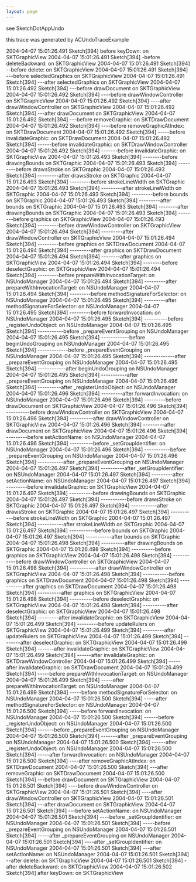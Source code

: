 ```yaml
---
layout: page
---
```


see SketchDotAppUndo

this trace was generated by ACUndoTraceExample

    
2004-04-07 15:01:26.491 Sketch[394] before keyDown: on SKTGraphicView
2004-04-07 15:01:26.491 Sketch[394] -before deleteBackward: on SKTGraphicView
2004-04-07 15:01:26.491 Sketch[394] --before delete: on SKTGraphicView
2004-04-07 15:01:26.491 Sketch[394] ---before selectedGraphics on SKTGraphicView
2004-04-07 15:01:26.491 Sketch[394] ---after selectedGraphics on SKTGraphicView
2004-04-07 15:01:26.492 Sketch[394] ---before drawDocument on SKTGraphicView
2004-04-07 15:01:26.492 Sketch[394] ----before drawWindowController on SKTGraphicView
2004-04-07 15:01:26.492 Sketch[394] ----after drawWindowController on SKTGraphicView
2004-04-07 15:01:26.492 Sketch[394] ---after drawDocument on SKTGraphicView
2004-04-07 15:01:26.492 Sketch[394] ---before removeGraphic: on SKTDrawDocument
2004-04-07 15:01:26.492 Sketch[394] ----before removeGraphicAtIndex: on SKTDrawDocument
2004-04-07 15:01:26.492 Sketch[394] -----before invalidateGraphic: on SKTDrawDocument
2004-04-07 15:01:26.492 Sketch[394] ------before invalidateGraphic: on SKTDrawWindowController
2004-04-07 15:01:26.492 Sketch[394] -------before invalidateGraphic: on SKTGraphicView
2004-04-07 15:01:26.493 Sketch[394] --------before drawingBounds on SKTGraphic
2004-04-07 15:01:26.493 Sketch[394] ---------before drawsStroke on SKTGraphic
2004-04-07 15:01:26.493 Sketch[394] ---------after drawsStroke on SKTGraphic
2004-04-07 15:01:26.493 Sketch[394] ---------before strokeLineWidth on SKTGraphic
2004-04-07 15:01:26.493 Sketch[394] ---------after strokeLineWidth on SKTGraphic
2004-04-07 15:01:26.493 Sketch[394] ---------before bounds on SKTGraphic
2004-04-07 15:01:26.493 Sketch[394] ---------after bounds on SKTGraphic
2004-04-07 15:01:26.493 Sketch[394] --------after drawingBounds on SKTGraphic
2004-04-07 15:01:26.493 Sketch[394] --------before graphics on SKTGraphicView
2004-04-07 15:01:26.493 Sketch[394] ---------before drawWindowController on SKTGraphicView
2004-04-07 15:01:26.494 Sketch[394] ---------after drawWindowController on SKTGraphicView
2004-04-07 15:01:26.494 Sketch[394] ---------before graphics on SKTDrawDocument
2004-04-07 15:01:26.494 Sketch[394] ---------after graphics on SKTDrawDocument
2004-04-07 15:01:26.494 Sketch[394] --------after graphics on SKTGraphicView
2004-04-07 15:01:26.494 Sketch[394] --------before deselectGraphic: on SKTGraphicView
2004-04-07 15:01:26.494 Sketch[394] ---------before prepareWithInvocationTarget: on NSUndoManager
2004-04-07 15:01:26.494 Sketch[394] ---------after prepareWithInvocationTarget: on NSUndoManager
2004-04-07 15:01:26.494 Sketch[394] ---------before methodSignatureForSelector: on NSUndoManager
2004-04-07 15:01:26.495 Sketch[394] ---------after methodSignatureForSelector: on NSUndoManager
2004-04-07 15:01:26.495 Sketch[394] ---------before forwardInvocation: on NSUndoManager
2004-04-07 15:01:26.495 Sketch[394] ----------before _registerUndoObject: on NSUndoManager
2004-04-07 15:01:26.495 Sketch[394] -----------before _prepareEventGrouping on NSUndoManager
2004-04-07 15:01:26.495 Sketch[394] ------------before beginUndoGrouping on NSUndoManager
2004-04-07 15:01:26.495 Sketch[394] -------------before _prepareEventGrouping on NSUndoManager
2004-04-07 15:01:26.495 Sketch[394] -------------after _prepareEventGrouping on NSUndoManager
2004-04-07 15:01:26.495 Sketch[394] ------------after beginUndoGrouping on NSUndoManager
2004-04-07 15:01:26.495 Sketch[394] -----------after _prepareEventGrouping on NSUndoManager
2004-04-07 15:01:26.496 Sketch[394] ----------after _registerUndoObject: on NSUndoManager
2004-04-07 15:01:26.496 Sketch[394] ---------after forwardInvocation: on NSUndoManager
2004-04-07 15:01:26.496 Sketch[394] ---------before drawDocument on SKTGraphicView
2004-04-07 15:01:26.496 Sketch[394] ----------before drawWindowController on SKTGraphicView
2004-04-07 15:01:26.496 Sketch[394] ----------after drawWindowController on SKTGraphicView
2004-04-07 15:01:26.496 Sketch[394] ---------after drawDocument on SKTGraphicView
2004-04-07 15:01:26.496 Sketch[394] ---------before setActionName: on NSUndoManager
2004-04-07 15:01:26.496 Sketch[394] ----------before _setGroupIdentifier: on NSUndoManager
2004-04-07 15:01:26.496 Sketch[394] -----------before _prepareEventGrouping on NSUndoManager
2004-04-07 15:01:26.496 Sketch[394] -----------after _prepareEventGrouping on NSUndoManager
2004-04-07 15:01:26.497 Sketch[394] ----------after _setGroupIdentifier: on NSUndoManager
2004-04-07 15:01:26.497 Sketch[394] ---------after setActionName: on NSUndoManager
2004-04-07 15:01:26.497 Sketch[394] ---------before invalidateGraphic: on SKTGraphicView
2004-04-07 15:01:26.497 Sketch[394] ----------before drawingBounds on SKTGraphic
2004-04-07 15:01:26.497 Sketch[394] -----------before drawsStroke on SKTGraphic
2004-04-07 15:01:26.497 Sketch[394] -----------after drawsStroke on SKTGraphic
2004-04-07 15:01:26.497 Sketch[394] -----------before strokeLineWidth on SKTGraphic
2004-04-07 15:01:26.497 Sketch[394] -----------after strokeLineWidth on SKTGraphic
2004-04-07 15:01:26.497 Sketch[394] -----------before bounds on SKTGraphic
2004-04-07 15:01:26.497 Sketch[394] -----------after bounds on SKTGraphic
2004-04-07 15:01:26.498 Sketch[394] ----------after drawingBounds on SKTGraphic
2004-04-07 15:01:26.498 Sketch[394] ----------before graphics on SKTGraphicView
2004-04-07 15:01:26.498 Sketch[394] -----------before drawWindowController on SKTGraphicView
2004-04-07 15:01:26.498 Sketch[394] -----------after drawWindowController on SKTGraphicView
2004-04-07 15:01:26.498 Sketch[394] -----------before graphics on SKTDrawDocument
2004-04-07 15:01:26.498 Sketch[394] -----------after graphics on SKTDrawDocument
2004-04-07 15:01:26.498 Sketch[394] ----------after graphics on SKTGraphicView
2004-04-07 15:01:26.498 Sketch[394] ----------before deselectGraphic: on SKTGraphicView
2004-04-07 15:01:26.498 Sketch[394] ----------after deselectGraphic: on SKTGraphicView
2004-04-07 15:01:26.498 Sketch[394] ---------after invalidateGraphic: on SKTGraphicView
2004-04-07 15:01:26.499 Sketch[394] ---------before updateRulers on SKTGraphicView
2004-04-07 15:01:26.499 Sketch[394] ---------after updateRulers on SKTGraphicView
2004-04-07 15:01:26.499 Sketch[394] --------after deselectGraphic: on SKTGraphicView
2004-04-07 15:01:26.499 Sketch[394] -------after invalidateGraphic: on SKTGraphicView
2004-04-07 15:01:26.499 Sketch[394] ------after invalidateGraphic: on SKTDrawWindowController
2004-04-07 15:01:26.499 Sketch[394] -----after invalidateGraphic: on SKTDrawDocument
2004-04-07 15:01:26.499 Sketch[394] -----before prepareWithInvocationTarget: on NSUndoManager
2004-04-07 15:01:26.499 Sketch[394] -----after prepareWithInvocationTarget: on NSUndoManager
2004-04-07 15:01:26.499 Sketch[394] -----before methodSignatureForSelector: on NSUndoManager
2004-04-07 15:01:26.500 Sketch[394] -----after methodSignatureForSelector: on NSUndoManager
2004-04-07 15:01:26.500 Sketch[394] -----before forwardInvocation: on NSUndoManager
2004-04-07 15:01:26.500 Sketch[394] ------before _registerUndoObject: on NSUndoManager
2004-04-07 15:01:26.500 Sketch[394] -------before _prepareEventGrouping on NSUndoManager
2004-04-07 15:01:26.500 Sketch[394] -------after _prepareEventGrouping on NSUndoManager
2004-04-07 15:01:26.500 Sketch[394] ------after _registerUndoObject: on NSUndoManager
2004-04-07 15:01:26.500 Sketch[394] -----after forwardInvocation: on NSUndoManager
2004-04-07 15:01:26.500 Sketch[394] ----after removeGraphicAtIndex: on SKTDrawDocument
2004-04-07 15:01:26.500 Sketch[394] ---after removeGraphic: on SKTDrawDocument
2004-04-07 15:01:26.500 Sketch[394] ---before drawDocument on SKTGraphicView
2004-04-07 15:01:26.501 Sketch[394] ----before drawWindowController on SKTGraphicView
2004-04-07 15:01:26.501 Sketch[394] ----after drawWindowController on SKTGraphicView
2004-04-07 15:01:26.501 Sketch[394] ---after drawDocument on SKTGraphicView
2004-04-07 15:01:26.501 Sketch[394] ---before setActionName: on NSUndoManager
2004-04-07 15:01:26.501 Sketch[394] ----before _setGroupIdentifier: on NSUndoManager
2004-04-07 15:01:26.501 Sketch[394] -----before _prepareEventGrouping on NSUndoManager
2004-04-07 15:01:26.501 Sketch[394] -----after _prepareEventGrouping on NSUndoManager
2004-04-07 15:01:26.501 Sketch[394] ----after _setGroupIdentifier: on NSUndoManager
2004-04-07 15:01:26.501 Sketch[394] ---after setActionName: on NSUndoManager
2004-04-07 15:01:26.501 Sketch[394] --after delete: on SKTGraphicView
2004-04-07 15:01:26.501 Sketch[394] -after deleteBackward: on SKTGraphicView
2004-04-07 15:01:26.502 Sketch[394] after keyDown: on SKTGraphicView
